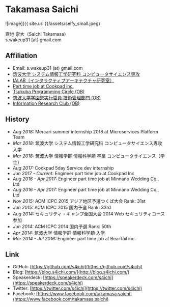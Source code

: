 # Takamasa Saichi

![image]({{ site.url }}/assets/selfy_small.jpeg)

齋地 崇大（Saichi Takamasa）<br>
s.wakeup31 [at] gmail.com

## Affiliation

- Email: s.wakeup31 (at) gmail.com
- [筑波大学 システム情報工学研究科 コンピュータサイエンス専攻](https://www.sie.tsukuba.ac.jp/)
- [IALAB（インタラクティブアーキテクチャ研究室）](https://www.ialab.cs.tsukuba.ac.jp/)
- [Part time job at Cookpad inc.](https://info.cookpad.com/)
- [Tsukuba Programming Circle (OB)](http://conclave.cs.tsukuba.ac.jp/tpc/)
- [筑波大学学園祭実行委員 技術管理部門 (OB)](http://www.sohosai.tsukuba.ac.jp/)
- [Information Research Club (OB)](http://www.irc.hira-tech.net/)

## History

- *Aug 2018:* Mercari summer internship 2018 at Microservices Platform Team
- *Mar 2018:* 筑波大学 システム情報工学研究科 コンピュータサイエンス専攻 入学
- *Mar 2018:* 筑波大学 情報学群 情報科学類 卒業 コンピュータサイエンス（学士）
- *Aug 2017:* Cookpad 5day Service dev internship
- *Jun 2017 - Current:* Engineer part time job at Cookpad Inc
- *Aug 2016 - Apr 2017:* Engineer part time job at Minnano Wedding Co., Ltd
- *Aug 2016 - Apr 2017:* Engineer part time job at Minnano Wedding Co., Ltd
- *Nov 2015:* ACM ICPC 2015 アジア地区予選つくば大会 Rank: 31st
- *Jun 2015:* ACM ICPC 2015 国内予選 Rank: 33rd
- *Aug 2014:* セキュリティ・キャンプ全国大会 2014 Web セキュリティコース参加
- *Jun 2014:* ACM ICPC 2014 国内予選 Rank: 50th
- *Apr 2014:* 筑波大学 情報学群 情報科学類 入学
- *Mar 2014 - Jul 2016:* Engineer part time job at BearTail inc.

## Link

- GitHub: [https://github.com/s4ichi](https://github.com/s4ichi)
- Blog: [https://blog.s4ichi.com/](http://blog.s4ichi.com/)
- Speakerdeck: [https://speakerdeck.com/s4ichi](https://speakerdeck.com/s4ichi)
- Twitter: [https://twitter.com/s4ichi](https://twitter.com/s4ichi)
- Facebook: [https://www.facebook.com/takamasa.saichi](https://www.facebook.com/takamasa.saichi)
